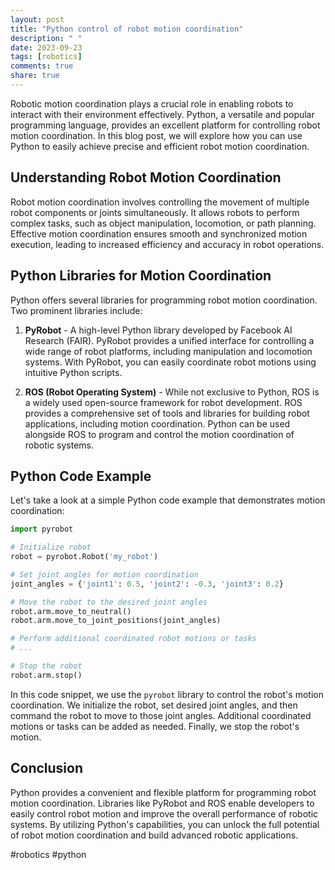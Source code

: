 ```yaml
---
layout: post
title: "Python control of robot motion coordination"
description: " "
date: 2023-09-23
tags: [robotics]
comments: true
share: true
---
```


Robotic motion coordination plays a crucial role in enabling robots to interact with their environment effectively. Python, a versatile and popular programming language, provides an excellent platform for controlling robot motion coordination. In this blog post, we will explore how you can use Python to easily achieve precise and efficient robot motion coordination.

## Understanding Robot Motion Coordination

Robot motion coordination involves controlling the movement of multiple robot components or joints simultaneously. It allows robots to perform complex tasks, such as object manipulation, locomotion, or path planning. Effective motion coordination ensures smooth and synchronized motion execution, leading to increased efficiency and accuracy in robot operations.

## Python Libraries for Motion Coordination

Python offers several libraries for programming robot motion coordination. Two prominent libraries include:

1. **PyRobot** - A high-level Python library developed by Facebook AI Research (FAIR). PyRobot provides a unified interface for controlling a wide range of robot platforms, including manipulation and locomotion systems. With PyRobot, you can easily coordinate robot motions using intuitive Python scripts.

2. **ROS (Robot Operating System)** - While not exclusive to Python, ROS is a widely used open-source framework for robot development. ROS provides a comprehensive set of tools and libraries for building robot applications, including motion coordination. Python can be used alongside ROS to program and control the motion coordination of robotic systems.

## Python Code Example

Let's take a look at a simple Python code example that demonstrates motion coordination:

```python
import pyrobot

# Initialize robot
robot = pyrobot.Robot('my_robot')

# Set joint angles for motion coordination
joint_angles = {'joint1': 0.5, 'joint2': -0.3, 'joint3': 0.2}

# Move the robot to the desired joint angles
robot.arm.move_to_neutral()
robot.arm.move_to_joint_positions(joint_angles)

# Perform additional coordinated robot motions or tasks
# ...

# Stop the robot
robot.arm.stop()
```

In this code snippet, we use the `pyrobot` library to control the robot's motion coordination. We initialize the robot, set desired joint angles, and then command the robot to move to those joint angles. Additional coordinated motions or tasks can be added as needed. Finally, we stop the robot's motion.

## Conclusion

Python provides a convenient and flexible platform for programming robot motion coordination. Libraries like PyRobot and ROS enable developers to easily control robot motion and improve the overall performance of robotic systems. By utilizing Python's capabilities, you can unlock the full potential of robot motion coordination and build advanced robotic applications.

#robotics #python